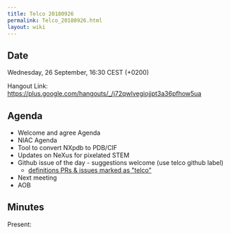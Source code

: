 ```yaml
---
title: Telco 20180926
permalink: Telco_20180926.html
layout: wiki
---
```


Date
----

Wednesday, 26 September, 16:30 CEST (+0200)

<!-- end of autogeneration -->

Hangout Link:
<https://plus.google.com/hangouts/_/j72qwlvegiojjpt3a36pfhow5ua>


Agenda
------

-   Welcome and agree Agenda
-   NIAC Agenda
-   Tool to convert NXpdb to PDB/CIF
-   Updates on NeXus for pixelated STEM
-   Github issue of the day - suggestions welcome (use telco github label)
    - [definitions PRs & issues marked as "telco"](https://github.com/nexusformat/definitions/labels/telco)
-   Next meeting
-   AOB

Minutes
-------

Present: 

